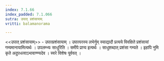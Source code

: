 ```yaml
---
index: 7.1.66
index_padded: 7.1.066
sutra: उपात्‌ प्रशंसायाम्
vritti: balamanorama

---
```

<<उपात् प्रशंसायाम्>> - उपात्प्रशंसायाम् । उपात्परस्य लभेर्नुम् स्याद्यादौ प्रत्यये विवक्षिते प्रशंसायां गम्यमानायामित्यर्थः । उपलम्भ्यः साधुरिति । समीपे प्राप्य इत्यर्थः । साधुशब्दात् प्रशंसा गम्यते । इहापि नुमि कृते अदुपधत्वाऽभावाण्ण्यदेव । स्वरे विशेषः पूर्ववत् । 